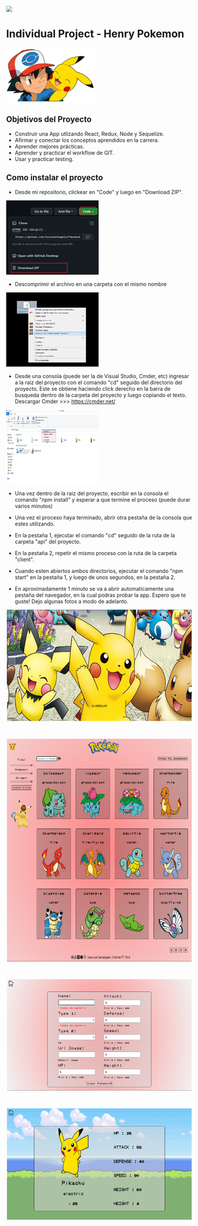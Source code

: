 <p align='left'>
    <img src='https://static.wixstatic.com/media/85087f_0d84cbeaeb824fca8f7ff18d7c9eaafd~mv2.png/v1/fill/w_160,h_30,al_c,q_85,usm_0.66_1.00_0.01/Logo_completo_Color_1PNG.webp' </img>
</p>

# Individual Project - Henry Pokemon

<p align="left">
  <img height="150" src="./img_readme/pokemon.png" />
</p>

## Objetivos del Proyecto

- Construir una App utlizando React, Redux, Node y Sequelize.
- Afirmar y conectar los conceptos aprendidos en la carrera.
- Aprender mejores prácticas.
- Aprender y practicar el workflow de GIT.
- Usar y practicar testing.

## Como instalar el proyecto

- Desde mi repositorio, clickear en "Code" y luego en "Download ZIP".
<p align="left">
  <img height="200" width="250" src="./img_readme/instruccion git.png" />
</p>

- Descomprimir el archivo en una carpeta con el mismo nombre
<p align="left">
  <img height="200" width="250" src="./img_readme/descomprimir.png" />
</p>

- Desde una consola (puede ser la de Visual Studio, Cmder, etc) ingresar a la raiz del proyecto con el comando "cd" seguido del directorio del proyecto. Este se obtiene haciendo click derecho en la barra de busqueda dentro de la carpeta del proyecto y luego copiando el texto. Descargar Cmder >>> https://cmder.net/
<p align="left">
  <img height="200" width="250" src="./img_readme/instrucciones1.png" />
</p>

- Una vez dentro de la raiz del proyecto, escribir en la consola el comando "npm install" y esperar a que termine el proceso (puede durar varios minutos)

- Una vez el proceso haya terminado, abrir otra pestaña de la consola que estes utilizando.

- En la pestaña 1, ejecutar el comando "cd" seguido de la ruta de la carpeta "api" del proyecto.

- En la pestaña 2, repetir el mismo proceso con la ruta de la carpeta "client".

- Cuando esten abiertos ambos directorios, ejecutar el comando "npm start" en la pestaña 1, y luego de unos segundos, en la pestaña 2.

- En aproximadamente 1 minuto se va a abrir automaticamente una pestaña del navegador, en la cual podras probar la app. Espero que te guste! Dejo algunas fotos a modo de adelanto.

<p align="center">
  <img height="300" width="500" src="./img_readme/landing.png" />
</p>
<br>
<p align="center">
  <img height="600" width="500" src="./img_readme/home.png" />
</p>
<br>
<p align="center">
  <img height="300" width="500" src="./img_readme/creacion.png" />
</p>
<br>
<p align="center">
  <img height="300" width="500" src="./img_readme/detalle.png" />
</p>
